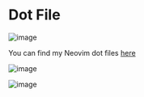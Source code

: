 # Dot File

![image](../.config/wall.png)

You can find my Neovim dot files [here](https://github.com/folke/dot/tree/master/nvim)

![image](https://github.com/folke/dot/assets/292349/89de8c21-1027-4aa8-8618-f3e1c5c90e1c)

![image](https://user-images.githubusercontent.com/292349/209700826-0b0a6a5e-0000-443c-a7cb-dc1504966b4f.png)
